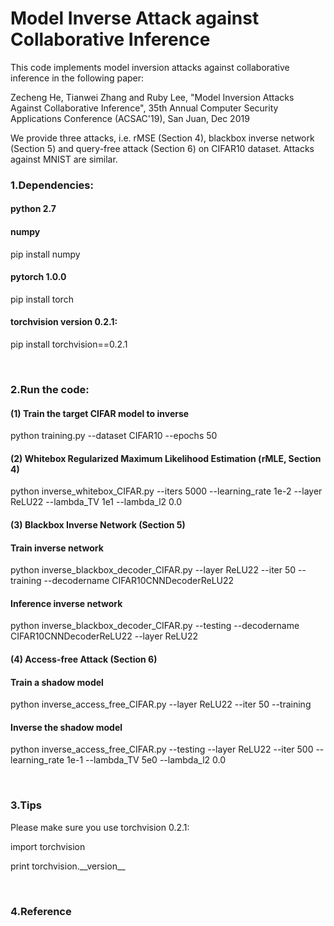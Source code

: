 # Model Inverse Attack against Collaborative Inference

This code implements model inversion attacks against collaborative inference in the following paper:

Zecheng He, Tianwei Zhang and Ruby Lee, "Model Inversion Attacks Against Collaborative Inference", 35th Annual Computer Security Applications Conference (ACSAC'19), San Juan, Dec 2019

We provide three attacks, i.e. rMSE (Section 4), blackbox inverse network (Section 5) and query-free attack (Section 6) on CIFAR10 dataset. Attacks against MNIST are similar.

### 1.Dependencies:
#### python 2.7
#### numpy
pip install numpy
#### pytorch 1.0.0
pip install torch
#### torchvision version 0.2.1:
pip install torchvision==0.2.1

<br/>

### 2.Run the code:
#### (1) Train the target CIFAR model to inverse

python training.py --dataset CIFAR10 --epochs 50

#### (2) Whitebox Regularized Maximum Likelihood Estimation (rMLE, Section 4)

python inverse_whitebox_CIFAR.py --iters 5000 --learning_rate 1e-2 --layer ReLU22 --lambda_TV 1e1 --lambda_l2 0.0

#### (3) Blackbox Inverse Network (Section 5)
#### Train inverse network
python inverse_blackbox_decoder_CIFAR.py --layer ReLU22 --iter 50 --training --decodername CIFAR10CNNDecoderReLU22
#### Inference inverse network
python inverse_blackbox_decoder_CIFAR.py --testing --decodername CIFAR10CNNDecoderReLU22 --layer ReLU22

#### (4) Access-free Attack (Section 6)

#### Train a shadow model
python inverse_access_free_CIFAR.py --layer ReLU22 --iter 50 --training

#### Inverse the shadow model
python inverse_access_free_CIFAR.py --testing --layer ReLU22 --iter 500 --learning_rate 1e-1 --lambda_TV 5e0 --lambda_l2 0.0

<br/>

### 3.Tips

Please make sure you use torchvision 0.2.1:

import torchvision

print torchvision.\_\_version\_\_

<br/>

### 4.Reference
